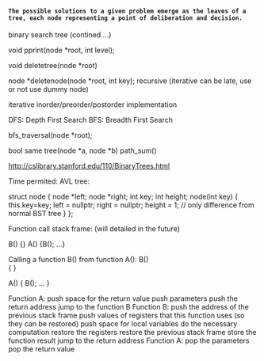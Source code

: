 #### `The possible solutions to a given problem emerge as the leaves of a tree, each node representing a point of deliberation and decision. `

binary search tree (contined ...)

void pprint(node *root, int level);

void deletetree(node *root)

node *deletenode(node *root, int key);
recursive (iterative can be late, use or not use dummy node)

iterative inorder/preorder/postorder implementation

DFS: Depth First Search
BFS: Breadth First Search

bfs_traversal(node *root);

bool same tree(node *a, node *b)
path_sum()

http://cslibrary.stanford.edu/110/BinaryTrees.html


Time permited:
AVL tree:

struct node {
    node *left;
    node *right;
    int key;
    int height;
    node(int key) {
        this.key=key;
        left = nullptr;
        right = nullptr;
        height = 1; // only difference from normal BST tree
    }
};

Function call stack frame: (will detailed in the future)

B() {}
A() {B(); ...}

Calling a function B() from function A():
B()    
{
}

A() 
{
    B(); 
    ...
}

Function A:
    push space for the return value
    push parameters
    push the return address
    jump to the function B
Function B:
    push the address of the previous stack frame
    push values of registers that this function uses (so they can be restored)
    push space for local variables
    do the necessary computation
    restore the registers
    restore the previous stack frame
    store the function result
    jump to the return address
Function A:
    pop the parameters
    pop the return value

